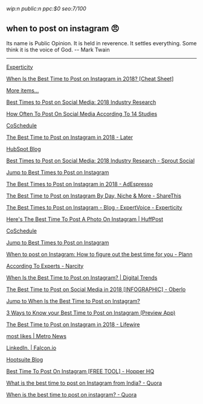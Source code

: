 ###### wip:n public:n ppc:$0 seo:7/100

## when to post on instagram :angry:

Its name is Public Opinion.  It is held in reverence.  It settles everything.
Some think it is the voice of God.
		-- Mark Twain


----------


[      Experticity ](https://www.expertvoice.com/blog/the-best-times-to-post-on-instagram/)

[      When Is the Best Time to Post on Instagram in 2018? [Cheat Sheet] ](https://blog.hubspot.com/marketing/instagram-best-time-post)

[More items... ](https://sproutsocial.com/insights/best-times-to-post-on-social-media/)

[      Best Times to Post on Social Media: 2018 Industry Research ](https://sproutsocial.com/insights/best-times-to-post-on-social-media/)

[      How Often To Post On Social Media According To 14 Studies ](https://coschedule.com/blog/how-often-to-post-on-social-media/)

[      CoSchedule ](https://coschedule.com/blog/best-times-to-post-on-social-media/)

[The Best Time to Post on Instagram in 2018 - Later ](http://later.com/blog/best-time-to-post-on-instagram/amp/)

[HubSpot Blog ](http://blog.hubspot.com/marketing/instagram-best-time-post)

[Best Times to Post on Social Media: 2018 Industry Research - Sprout Social ](http://sproutsocial.com/insights/best-times-to-post-on-social-media/amp/)

[Jump to Best Times to Post on Instagram ](https://sproutsocial.com/insights/best-times-to-post-on-social-media/amp/#instagram)

[The Best Times to Post on Instagram in 2018 - AdEspresso ](http://adespresso.com/blog/best-times-to-post-on-instagram/)

[The Best Time to Post on Instagram By Day, Niche & More - ShareThis ](http://www.sharethis.com/best-practices/2018/03/best-time-to-post-on-instagram/)

[The Best Times to Post on Instagram - Blog - ExpertVoice - Experticity ](http://www.expertvoice.com/blog/the-best-times-to-post-on-instagram/)

[Here's The Best Time To Post A Photo On Instagram | HuffPost ](http://m.huffpost.com/us/entry/us_6751614)

[CoSchedule ](http://coschedule.com/blog/best-times-to-post-on-social-media/)

[Jump to Best Times to Post on Instagram ](https://coschedule.com/blog/best-times-to-post-on-social-media/#instagram)

[When to post on Instagram: How to figure out the best time for you - Plann ](http://www.plannthat.com/when-to-post-on-instagram/)

[According To Experts - Narcity ](http://www.narcity.com/amp/these-are-the-best-times-to-post-on-instagram-for-every-day-of-the-week-according-to-experts)

[When Is the Best Time to Post on Instagram? | Digital Trends ](http://www.digitaltrends.com/photography/best-time-to-post-on-instagram/amp/)

[The Best Time to Post on Social Media in 2018 [INFOGRAPHIC] - Oberlo ](http://www.oberlo.com/blog/best-time-post-social-media/amp)

[Jump to When Is the Best Time to Post on Instagram? ](https://www.oberlo.com/blog/best-time-post-social-media/amp#When_Is_the_Best_Time_to_Post_on_Instagram)

[3 Ways to Know your Best Time to Post on Instagram (Preview App) ](http://thepreviewapp.com/3-ways-know-best-time-post-on-instagram/)

[The Best Time to Post on Instagram in 2018 - Lifewire ](http://www.lifewire.com/best-time-of-day-to-instagram-3485858)

[most likes | Metro News ](http://metro.co.uk/2018/01/10/best-time-post-instagram-day-week-get-likes-7219311/amp/)

[LinkedIn. | Falcon.io ](http://www.falcon.io/insights-hub/topics/social-media-management/best-time-to-post-on-social-media-2018/amp/)

[Hootsuite Blog ](http://blog.hootsuite.com/best-time-to-post-on-facebook-twitter-instagram/amp/)

[Best Time To Post On Instagram [FREE TOOL] - Hopper HQ ](http://www.hopperhq.com/best-time-to-post-on-instagram/)

[What is the best time to post on Instagram from India? - Quora ](http://www.quora.com/What-is-the-best-time-to-post-on-Instagram-from-India)

[When is the best time to post on instagram? - Quora ](http://www.quora.com/When-is-the-best-time-to-post-on-instagram)

